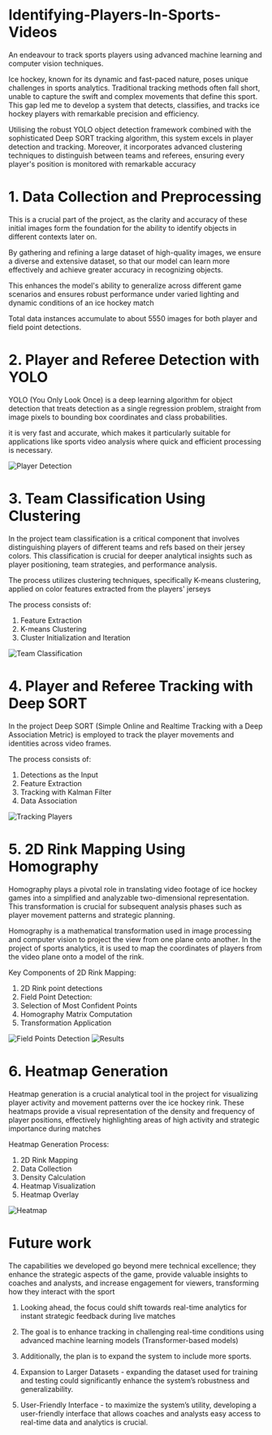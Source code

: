 # Identifying-Players-In-Sports-Videos
An endeavour to track sports players using advanced machine learning and computer vision techniques.

Ice hockey, known for its dynamic and fast-paced nature, poses unique challenges in sports analytics. Traditional tracking methods often fall short, unable to capture the swift and complex movements that define this sport. This gap led me to develop a system that detects, classifies, and tracks ice hockey players with remarkable precision and efficiency.

Utilising the robust YOLO object detection framework combined with the sophisticated Deep SORT tracking algorithm, this system excels in player detection and tracking. Moreover, it incorporates advanced clustering techniques to distinguish between teams and referees, ensuring every player's position is monitored with remarkable accuracy

# 1. Data Collection and Preprocessing

This is a crucial part of the project, as the clarity and accuracy of these initial images form the foundation for the ability to identify objects in different contexts later on. 

By gathering and refining a large dataset of high-quality images, we ensure a diverse and extensive dataset, so that our model can learn more effectively and achieve greater accuracy in recognizing objects. 

This enhances the model's ability to generalize across different game scenarios and ensures robust performance under varied lighting and dynamic conditions of an ice hockey match

Total data instances accumulate to about 5550 images for both player and field point detections.


# 2. Player and Referee Detection with YOLO

YOLO (You Only Look Once) is a deep learning algorithm for object detection that treats detection as a single regression problem, straight from image pixels to bounding box coordinates and class probabilities. 

it is very fast and accurate, which makes it particularly suitable for applications like sports video analysis where quick and efficient processing is necessary.

![Player Detection](results/yolo_det.jpg)


# 3. Team Classification Using Clustering

In the project team classification is a critical component that involves distinguishing players of different teams and refs based on their jersey colors. This classification is crucial for deeper analytical insights such as player positioning, team strategies, and performance analysis. 

The process utilizes clustering techniques, specifically K-means clustering, applied on color features extracted from the players' jerseys

The process consists of:
1. Feature Extraction
2. K-means Clustering
3. Cluster Initialization and Iteration

![Team Classification](results/team_class.jpg)


# 4. Player and Referee Tracking with Deep SORT

In the project Deep SORT (Simple Online and Realtime Tracking with a Deep Association Metric) is employed to track the player movements and identities across video frames.

The process consists of:
1. Detections as the Input
2. Feature Extraction
3. Tracking with Kalman Filter
4. Data Association

![Tracking Players](results/Tracking.jpeg)


# 5. 2D Rink Mapping Using Homography

Homography plays a pivotal role in translating video footage of ice hockey games into a simplified and analyzable two-dimensional representation. This transformation is crucial for subsequent analysis phases such as player movement patterns and strategic planning.

Homography is a mathematical transformation used in image processing and computer vision to project the view from one plane onto another. In the project of sports analytics, it is used to map the coordinates of players from the video plane onto a model of the rink.

Key Components of 2D Rink Mapping:

1. 2D Rink point detections
2. Field Point Detection:
3. Selection of Most Confident Points
4. Homography Matrix Computation
5. Transformation Application

![Field Points Detection](results/Field.jpg)
![Results](results/2D_map.jpg)


# 6. Heatmap Generation

Heatmap generation is a crucial analytical tool in the project for visualizing player activity and movement patterns over the ice hockey rink. These heatmaps provide a visual representation of the density and frequency of player positions, effectively highlighting areas of high activity and strategic importance during matches

Heatmap Generation Process:

1. 2D Rink Mapping
2. Data Collection
3. Density Calculation
4. Heatmap Visualization
5. Heatmap Overlay

![Heatmap](results/heatmap.png)


# Future work

The capabilities we developed go beyond mere technical excellence; they enhance the strategic aspects of the game, provide valuable insights to coaches and analysts, and increase engagement for viewers, transforming how they interact with the sport

1. Looking ahead, the focus could shift towards real-time analytics for instant strategic feedback during live matches

2. The goal is to enhance tracking in challenging real-time conditions using advanced machine learning models (Transformer-based
models)

3. Additionally, the plan is to expand the system to include more sports.

4. Expansion to Larger Datasets - expanding the dataset used for training and testing could significantly enhance the system’s robustness and generalizability.

5. User-Friendly Interface - to maximize the system’s utility, developing a user-friendly interface that allows coaches and analysts easy access to real-time data and analytics is crucial.










